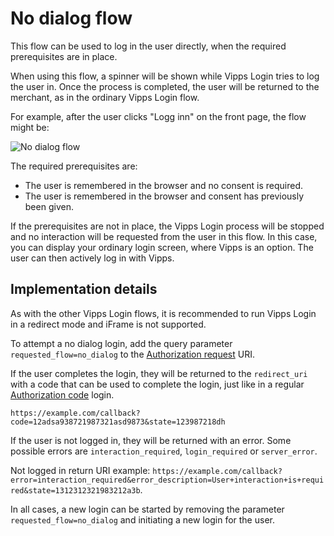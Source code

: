 <!-- START_METADATA
---
title: No dialog flow
sidebar_label: No dialog flow
sidebar_position: 40
description: Log the user in directly when possible.
pagination_next: null
pagination_prev: null
---
END_METADATA -->

# No dialog flow

This flow can be used to log in the user directly, when the required prerequisites are in place.

When using this flow, a spinner will be shown while Vipps Login tries to log the user in. Once the process is completed, the user will be returned to the merchant, as in the ordinary Vipps Login flow.

For example, after the user clicks "Logg inn" on the front page, the flow might be:

![No dialog flow](../../images/No_dialog_flow.png)

The required prerequisites are:

* The user is remembered in the browser and no consent is required.
* The user is remembered in the browser and consent has previously been given.

If the prerequisites are not in place, the Vipps Login process will be stopped and no interaction will be requested from the user in this flow. In this case, you can display your ordinary login screen, where Vipps is an option. The user can then actively log in with Vipps.

## Implementation details

As with the other Vipps Login flows, it is recommended to run Vipps Login in a redirect mode and iFrame is not supported.

To attempt a no dialog login, add the query parameter `requested_flow=no_dialog` to the [Authorization request](../integration.md#oauth-20-authorize) URI.

If the user completes the login, they will be returned to the `redirect_uri` with a code that can be used to complete the login, just like in a regular [Authorization code](../core-concepts.md#authorization-code-grant) login.

`https://example.com/callback?code=12adsa938721987321asd9873&state=123987218dh`

If the user is not logged in, they will be returned with an error. Some possible errors are `interaction_required`, `login_required` or `server_error`.

Not logged in return URI example: `https://example.com/callback?error=interaction_required&error_description=User+interaction+is+required&state=1312312321983212a3b`.

In all cases, a new login can be started by removing the parameter `requested_flow=no_dialog` and initiating a new login for the user.
